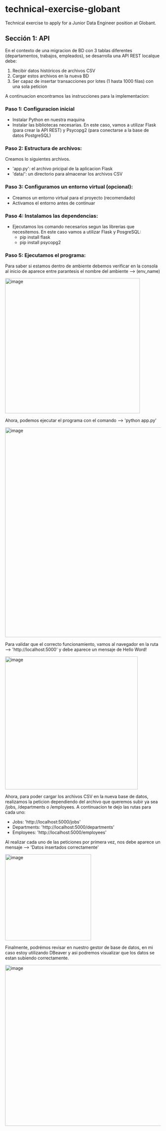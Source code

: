 # technical-exercise-globant
Technical exercise to apply for a Junior Data Engineer position at Globant.

## Sección 1: API
En el contexto de una migracion de BD con 3 tablas diferentes (departamentos, trabajos, empleados), se desarrolla una API REST localque debe:
  1. Recibir datos históricos de archivos CSV
  2. Cargar estos archivos en la nueva BD
  3. Ser capaz de insertar transacciones por lotes (1 hasta 1000 filas) con una sola peticion

A continuacion encontramos las instrucciones para la implementacion:
  ### Paso 1: Configuracion inicial
  - Instalar Python en nuestra maquina
  - Instalar las bibliotecas necesarias. En este caso, vamos a utilizar Flask (para crear la API REST) y Psycopg2 (para conectarse a la base de datos PostgreSQL)
  ### Paso 2: Estructura de archivos:
  Creamos lo siguientes archivos.
  - 'app.py': el archivo pricipal de la aplicacion Flask
  - 'data/': un directorio para almacenar los archivos CSV
  ### Paso 3: Configuramos un entorno virtual (opcional):
  - Creamos un entorno virtual para el proyecto (recomendado)
  - Activamos el entorno antes de continuar
  ### Paso 4: Instalamos las dependencias:
  - Ejecutamos los comando necesarios segun las librerias que necesitemos. En este caso vamos a utilizar Flask y PosgreSQL:
    - pip install flask
    - pip install psycopg2
  ### Paso 5: Ejecutamos el programa:
  Para saber si estamos dentro de ambiente debemos verificar en la consola al inicio de aparece entre parantesis el nombre del ambiente --> (env_name)
  
  <img width="436" alt="image" src="https://github.com/BryanGF0822/technical-exercise-globant/assets/48836505/1e29bc4e-da09-4d31-aa38-b05a68eee5f8">

  Ahora, podemos ejecutar el programa con el comando --> 'python app.py'
  
  <img width="677" alt="image" src="https://github.com/BryanGF0822/technical-exercise-globant/assets/48836505/10c6f2bb-b36a-45d4-b8f5-7405f6fc5428">

  Para validar que el correcto funcionamiento, vamos al navegador en la ruta --> 'http://localhost:5000' y debe aparece un mensaje de Hello Word!

  <img width="429" alt="image" src="https://github.com/BryanGF0822/technical-exercise-globant/assets/48836505/0d0d1ba7-ed3f-48da-8140-a1c838a7bf93">

  Ahora, para poder cargar los archivos CSV en la nueva base de datos, realizamos la peticion dependiendo del archivo que queremos subir ya sea /jobs, /departments o /employees. A continuacion te dejo las rutas para cada uno:
  - Jobs: 'http://localhost:5000/jobs'
  - Departments: 'http://localhost:5000/departments'
  - Employees: 'http://localhost:5000/employees'

Al realizar cada uno de las peticiones por primera vez, nos debe aparece un mensaje --> 'Datos insertados correctamente'

<img width="278" alt="image" src="https://github.com/BryanGF0822/technical-exercise-globant/assets/48836505/6f147569-e75b-4457-89f7-94ea05c040d4">

Finalmente, podrémos revisar en nuestro gestor de base de datos, en mi caso estoy utilizando DBeaver y asi podremos visualizar que los datos se estan subiendo correctamente.

<img width="519" alt="image" src="https://github.com/BryanGF0822/technical-exercise-globant/assets/48836505/aafbe046-36ba-41df-af31-b9c0defe1767">


  



